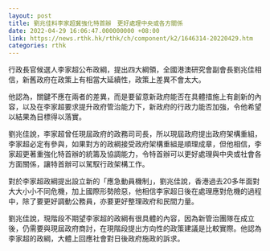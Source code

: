 ```yaml
---
layout: post
title: 劉兆佳料李家超冀強化特首辦　更好處理中央或各方關係
date: 2022-04-29 16:06:47.000000000 +08:00
link: https://news.rthk.hk/rthk/ch/component/k2/1646314-20220429.htm
categories: rthk
---
```


行政長官候選人李家超公布政綱，提出四大綱領，全國港澳研究會副會長劉兆佳相信，新舊政府在政策上有相當大延續性，政策上差異不會太大。

他認為，關鍵不應在兩者的差異，而是要留意新政府能否在具體措施上有創新的內容，以及在李家超要求提升政府管治能力下，新政府的行政力能否加強，令他希望以結果為目標得以落實。

劉兆佳說，李家超曾任現屆政府的政務司司長，所以現屆政府提出政府架構重組，李家超必定有參與，如果對方的政綱接受政府架構重組是順理成章，但他相信，李家超更著重強化特首辦的統籌及協調能力，令特首辦可以更好處理與中央或社會各方面關係，讓特首辦可以駕馭行政架構工作。

對於李家超政綱提出設立新的「應急動員機制」，劉兆佳說，香港過去20多年面對大大小小不同危機，加上國際形勢險惡，他相信李家超日後在處理應對危機的過程中，除了要更好調動公務員，亦要更好整理政府和民間力量。

劉兆佳說，現階段不期望李家超的政綱有很具體的內容，因為新管治團隊在成立後，仍需要與現屆政府商討，在現階段提出方向性的政策建議是比較實際。他認為李家超的政綱，大體上回應社會對日後政府施政的訴求。

